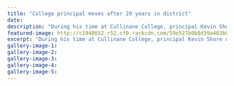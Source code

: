 ```yaml
---
title: "College principal moves after 29 years in district"
date: 
description: "During his time at Cullinane College, principal Kevin Shore opened the renovated learning centre..."
featured-image: http://c1940652.r52.cf0.rackcdn.com/59e527b0b8d39a463b00034e/Kevin-Shore-leaving-cullinane.jpg
excerpt: "During his time at Cullinane College, principal Kevin Shore opened the renovated learning centre."
gallery-image-1: 
gallery-image-2: 
gallery-image-3: 
gallery-image-4: 
gallery-image-5: 
---
```


